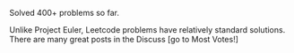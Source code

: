 Solved 400+ problems so far. 

Unlike Project Euler, Leetcode problems have relatively standard solutions. There are many great posts in the Discuss [go to Most Votes!] 
